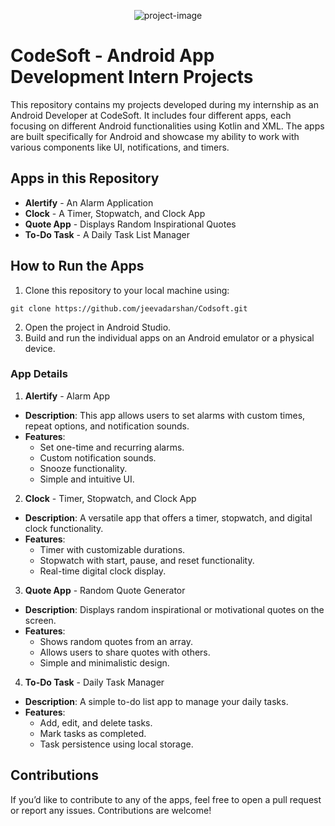 <p align="center"><img src="https://socialify.git.ci/jeevadarshan/codsoft/image?forks=1&amp;issues=1&amp;logo=https%3A%2F%2Fassets.zyrosite.com%2Fcdn-cgi%2Fimage%2Fformat%3Dauto%2Cw%3D608%2Cfit%3Dcrop%2Cq%3D95%2FAq20eV79zLfpXV6b%2Flogo-png-mnl7npnlXjHPl9KV.png&amp;owner=1&amp;pattern=Solid&amp;stargazers=1&amp;theme=Auto" alt="project-image"></p>
<h1>CodeSoft - Android App Development Intern Projects</h1>

This repository contains my projects developed during my internship as an Android Developer at CodeSoft. It includes four different apps, each focusing on different Android functionalities using Kotlin and XML. The apps are built specifically for Android and showcase my ability to work with various components like UI, notifications, and timers.

<h2>Apps in this Repository</h2>

*   **Alertify** - An Alarm Application
*   **Clock** - A Timer, Stopwatch, and Clock App
*   **Quote App** - Displays Random Inspirational Quotes
*   **To-Do Task** - A Daily Task List Manager

<h2>How to Run the Apps</h2>

1. Clone this repository to your local machine using:
```
git clone https://github.com/jeevadarshan/Codsoft.git
```
2. Open the project in Android Studio.
3. Build and run the individual apps on an Android emulator or a physical device.

<h3>App Details</h3>

1. **Alertify** - Alarm App
  - **Description**: This app allows users to set alarms with custom times, repeat options, and notification sounds.
  - **Features**:
    - Set one-time and recurring alarms.
    - Custom notification sounds.
    - Snooze functionality.
    - Simple and intuitive UI.

2. **Clock** - Timer, Stopwatch, and Clock App
  - **Description**: A versatile app that offers a timer, stopwatch, and digital clock functionality.
  - **Features**:
    - Timer with customizable durations.
    -   Stopwatch with start, pause, and reset functionality.
    -   Real-time digital clock display.

3. **Quote App** - Random Quote Generator
  - **Description**: Displays random inspirational or motivational quotes on the screen.
  - **Features**:
     - Shows random quotes from an array.
     - Allows users to share quotes with others.
     - Simple and minimalistic design.

4. **To-Do Task** - Daily Task Manager
  - **Description**: A simple to-do list app to manage your daily tasks.
  - **Features**:
    - Add, edit, and delete tasks.
    - Mark tasks as completed.
    - Task persistence using local storage.

<h2>Contributions</h2>
If you’d like to contribute to any of the apps, feel free to open a pull request or report any issues. Contributions are welcome!

